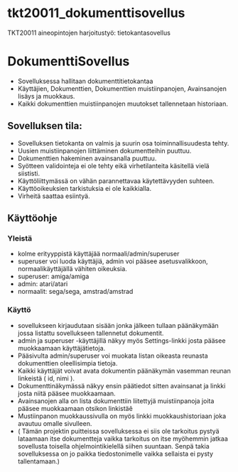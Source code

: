 # tkt20011_dokumenttisovellus
TKT20011 aineopintojen harjoitustyö: tietokantasovellus

# DokumenttiSovellus
* Sovelluksessa hallitaan dokumenttitietokantaa
* Käyttäjien, Dokumenttien, Dokumenttien muistiinpanojen, Avainsanojen lisäys ja muokkaus.
* Kaikki dokumenttien muistiinpanojen muutokset tallennetaan historiaan.

## Sovelluksen tila:
* Sovelluksen tietokanta on valmis ja suurin osa toiminnallisuudesta tehty.
* Uusien muistiinpanojen liittäminen dokumentteihin puuttuu.
* Dokumenttien hakeminen avainsanalla puuttuu.
* Syötteen validointeja ei ole tehty eikä virhetilanteita käsitellä vielä siististi.
* Käyttöliittymässä on vähän parannettavaa käytettävyyden suhteen.
* Käyttöoikeuksien tarkistuksia ei ole kaikkialla.
* Virheitä saattaa esiintyä.

## Käyttöohje
### Yleistä
* kolme erityyppistä käyttäjää normaali/admin/superuser
* superuser voi luoda käyttäjiä, admin voi pääsee asetusvalikkoon, normaalikäyttäjällä vähiten oikeuksia.
* superuser: amiga/amiga
* admin: atari/atari
* normaalit: sega/sega, amstrad/amstrad
### Käyttö
* sovellukseen kirjaudutaan sisään jonka jälkeen tullaan päänäkymään jossa listattu sovellukseen tallennetut dokumentit.
* admin ja superuser -käyttäjillä näkyy myös Settings-linkki josta
pääsee muokkaamaan käyttäjätietoja.
* Pääsivulta admin/superuser voi muokata listan oikeasta reunasta
dokumenttien oleellisimpia tietoja.
* Kaikki käyttäjät voivat avata dokumentin päänäkymän vasemman reunan linkeistä ( id, nimi ).
* Dokumenttinäkymässä näkyy ensin päätiedot sitten avainsanat ja linkki josta niitä pääsee muokkaamaan.
* Avainsanojen alla on lista dokumenttiin liitettyjä muistiinpanoja
joita pääsee muokkaamaan otsikon linkistäê
* Mustiinpanon muokkaussivulla on myös linkki muokkaushistoriaan joka avautuu omalle sivulleen.
* ( Tämän projektin puitteissa sovelluksessa ei siis ole tarkoitus pystyä lataamaan itse dokumentteja vaikka tarkoitus on itse myöhemmin jatkaa sovellusta toisella ohjelmointikielellä siihen suuntaan. Senpä takia sovelluksessa on jo paikka tiedostonimelle vaikka sellaista ei pysty tallentamaan.)
